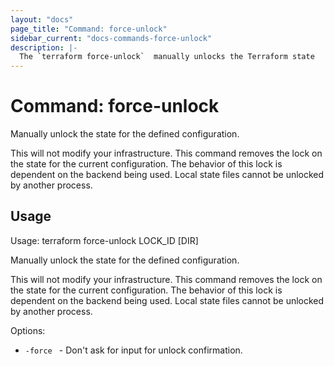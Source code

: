 ```yaml
---
layout: "docs"
page_title: "Command: force-unlock"
sidebar_current: "docs-commands-force-unlock"
description: |-
  The `terraform force-unlock`  manually unlocks the Terraform state
---
```


# Command: force-unlock

Manually unlock the state for the defined configuration.

This will not modify your infrastructure. This command removes the lock on the
state for the current configuration. The behavior of this lock is dependent
on the backend being used. Local state files cannot be unlocked by another
process.

## Usage

Usage: terraform force-unlock LOCK_ID [DIR]

Manually unlock the state for the defined configuration.

This will not modify your infrastructure. This command removes the lock on the
state for the current configuration. The behavior of this lock is dependent
on the backend being used. Local state files cannot be unlocked by another
process.

Options:

*  `-force ` -  Don't ask for input for unlock confirmation.
